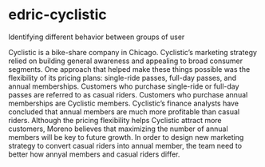 # edric-cyclistic
Identifying different behavior between groups of user

Cyclistic is a bike-share company in Chicago. Cyclistic’s marketing strategy relied on building general awareness and appealing to broad consumer segments. One approach that helped make these things possible was the flexibility of its pricing plans: single-ride passes, full-day passes, and annual memberships. Customers who purchase single-ride or full-day passes are referred to as casual riders. Customers who purchase annual memberships are Cyclistic members. Cyclistic’s finance analysts have concluded that annual members are much more profitable than casual riders. Although the pricing flexibility helps Cyclistic attract more customers, Moreno believes that maximizing the number of annual members will be key to future growth. In order to design new marketing strategy to convert casual riders into annual member, the team need to better how annyal members and casual riders differ.



